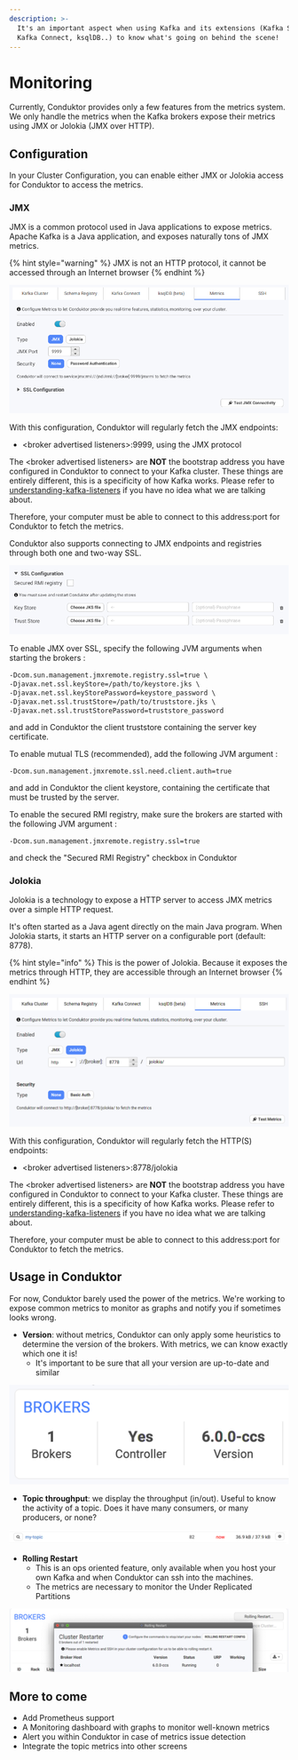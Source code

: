 ```yaml
---
description: >-
  It's an important aspect when using Kafka and its extensions (Kafka Streams,
  Kafka Connect, ksqlDB..) to know what's going on behind the scene!
---
```


# Monitoring

Currently, Conduktor provides only a few features from the metrics system. We only handle the metrics when the Kafka brokers expose their metrics using JMX or Jolokia \(JMX over HTTP\). 

## Configuration

In your Cluster Configuration, you can enable either JMX or Jolokia access for Conduktor to access the metrics.

### JMX

JMX is a common protocol used in Java applications to expose metrics. Apache Kafka is a Java application, and exposes naturally tons of JMX metrics.

{% hint style="warning" %}
JMX is not an HTTP protocol, it cannot be accessed through an Internet browser
{% endhint %}

![](../.gitbook/assets/2021-02-03-14-04-03-metrics.png)

With this configuration, Conduktor will regularly fetch the JMX endpoints:

* &lt;broker advertised listeners&gt;:9999, using the JMX protocol

The &lt;broker advertised listeners&gt; are **NOT** the bootstrap address you have configured in Conduktor to connect to your Kafka cluster. These things are entirely different, this is a specificity of how Kafka works. Please refer to [understanding-kafka-listeners](https://docs.conduktor.io/kafka-cluster-connection/setting-up-a-connection-to-kafka/impossible-connection-setups#understanding-kafka-listeners) if you have no idea what we are talking about.

Therefore, your computer must be able to connect to this address:port for Conduktor to fetch the metrics.

Conduktor also supports connecting to JMX endpoints and registries through both one and two-way SSL. 

![](../.gitbook/assets/2021-02-03-14-47-56-metrics-ssl.png)

To enable JMX over SSL, specify the following JVM arguments when starting the brokers : 

```text
-Dcom.sun.management.jmxremote.registry.ssl=true \
-Djavax.net.ssl.keyStore=/path/to/keystore.jks \
-Djavax.net.ssl.keyStorePassword=keystore_password \
-Djavax.net.ssl.trustStore=/path/to/truststore.jks \
-Djavax.net.ssl.trustStorePassword=truststore_password 
```

and add in Conduktor the client truststore containing the server key certificate.

To enable mutual TLS \(recommended\), add the following JVM argument :

```text
-Dcom.sun.management.jmxremote.ssl.need.client.auth=true
```

and add in Conduktor the client keystore, containing the certificate that must be trusted by the server.

To enable the secured RMI registry, make sure the brokers are started with the following JVM argument :

```text
-Dcom.sun.management.jmxremote.registry.ssl=true
```

and check the "Secured RMI Registry" checkbox in Conduktor

### Jolokia

Jolokia is a technology to expose a HTTP server to access JMX metrics over a simple HTTP request.

It's often started as a Java agent directly on the main Java program. When Jolokia starts, it starts an HTTP server on a configurable port \(default: 8778\).

{% hint style="info" %}
This is the power of Jolokia. Because it exposes the metrics through HTTP, they are accessible through an Internet browser
{% endhint %}

![](../.gitbook/assets/screenshot-2021-01-17-at-21.56.35.png)

With this configuration, Conduktor will regularly fetch the HTTP\(S\) endpoints:

* &lt;broker advertised listeners&gt;:8778/jolokia

The &lt;broker advertised listeners&gt; are **NOT** the bootstrap address you have configured in Conduktor to connect to your Kafka cluster. These things are entirely different, this is a specificity of how Kafka works. Please refer to [understanding-kafka-listeners](https://docs.conduktor.io/kafka-cluster-connection/setting-up-a-connection-to-kafka/impossible-connection-setups#understanding-kafka-listeners) if you have no idea what we are talking about.

Therefore, your computer must be able to connect to this address:port for Conduktor to fetch the metrics.

## Usage in Conduktor

For now, Conduktor barely used the power of the metrics. We're working to expose common metrics to monitor as graphs and notify you if sometimes looks wrong.

* **Version**: without metrics, Conduktor can only apply some heuristics to determine the version of the brokers. With metrics, we can know exactly which one it is!
  * It's important to be sure that all your version are up-to-date and similar

![](../.gitbook/assets/screenshot-2021-01-18-at-00.08.51.png)

* **Topic throughput**: we display the throughput \(in/out\). Useful to know the activity of a topic. Does it have many consumers, or many producers, or none?

![](../.gitbook/assets/screenshot-2021-01-18-at-00.13.05.png)

* **Rolling Restart**
  * This is an ops oriented feature, only available when you host your own Kafka and when Conduktor can ssh into the machines.
  * The metrics are necessary to monitor the Under Replicated Partitions

![](../.gitbook/assets/screenshot-2021-01-18-at-00.15.37.png)

## More to come

* Add Prometheus support
* A Monitoring dashboard with graphs to monitor well-known metrics
* Alert you within Conduktor in case of metrics issue detection
* Integrate the topic metrics into other screens



